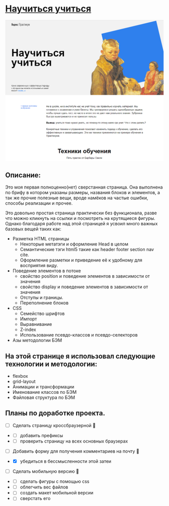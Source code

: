 # [Научиться учиться](https://podogas.github.io/how-to-learn/)

![Project preview](/how-to-learn_preview.png)

## Описание:
Это моя первая полноценно(нет) сверстанная страница.
Она выполнена по брифу в котором указаны размеры, названия блоков и элементов, а так же прочие полезные вещи, вроде намёков на частые ошибки, способы реализации и прочее.

Это довольно простая страница практически без функционала, разве что можно кликнуть на ссылки и посмотреть на крутящиеся фигуры. Однако благодаря работе над этой страницей я усвоил много важных базовых вещей таких как:
* Разметка HTML страницы
  * Некоторые метатэги и оформление Head в целом
  * Семантические тэги html5 такие как header footer section nav cite.
  * Оформление разметки и приведение её к удобному для восприятия виду.
* Поведение элементов в потоке
  * свойство position и поведение элементов в зависимости от значения
  * свойство display и поведение элементов в зависимости от значения
  * Отступы и границы.
  * Переполнение блоков
* CSS
  * Семейство шрифтов
  * Импорт
  * Выравнивание
  * Z-index
  * Использование псевдо-классов и псевдо-селекторов
* Азы методологии БЭМ
## На этой странице я использовал следующие технологии и методологии:
* flexbox
* grid-layout
* Анимации и трансформации
* Именование классов по БЭМ
* Файловая структура по БЭМ
## Планы по доработке проекта.
- [ ] Сделать страницу кроссбраузерной :pushpin: 
- - [ ] добавить префиксы
- - [ ] проверить страницу на всех основных браузерах
- [ ] Добавить форму для получения комментариев на почту :pushpin: 
- - [x] убедиться в бессмысленности этой затеи
- [ ] Сделать мобильную версию :pushpin: 
- - [ ] сделать фигуры с помощью css
- - [ ] облегчить вес файлов
- - [ ] создать макет мобильной версии
- - [ ] сверстать его
